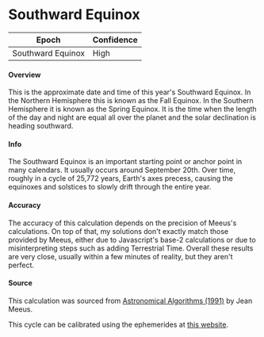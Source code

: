 # Southward Equinox

| Epoch             | Confidence |
| ----------------- | ---------- |
| Southward Equinox | High       |

#### Overview

This is the approximate date and time of this year's Southward Equinox. In the Northern Hemisphere this is known as the Fall Equinox. In the Southern Hemisphere it is known as the Spring Equinox. It is the time when the length of the day and night are equal all over the planet and the solar declination is heading southward.

#### Info

The Southward Equinox is an important starting point or anchor point in many calendars. It usually occurs around September 20th. Over time, roughly in a cycle of 25,772 years, Earth's axes precess, causing the equinoxes and solstices to slowly drift through the entire year.

#### Accuracy

The accuracy of this calculation depends on the precision of Meeus's calculations. On top of that, my solutions don't exactly match those provided by Meeus, either due to Javascript's base-2 calculations or due to misinterpreting steps such as adding Terrestrial Time. Overall these results are very close, usually within a few minutes of reality, but they aren't perfect.

#### Source

This calculation was sourced from [Astronomical Algorithms (1991)](https://archive.org/details/astronomicalalgorithmsjeanmeeus1991/page/n7/mode/2up) by Jean Meeus.

This cycle can be calibrated using the ephemerides at [this website](https://astropixels.com/ephemeris/soleq2001.html).

